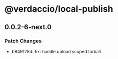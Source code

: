 # @verdaccio/local-publish

## 0.0.2-6-next.0

### Patch Changes

- b849128d: fix: handle upload scoped tarball
